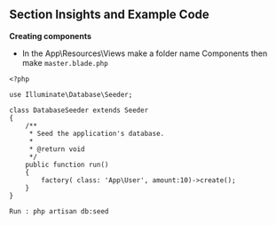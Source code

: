 ## Section Insights and Example Code 

**Creating components**

- In the App\Resources\Views make a folder name Components then make `master.blade.php`

```
<?php

use Illuminate\Database\Seeder;

class DatabaseSeeder extends Seeder
{
    /**
     * Seed the application's database.
     *
     * @return void
     */
    public function run()
    {
        factory( class: 'App\User', amount:10)->create();
    }
}
```

`Run : php artisan db:seed`